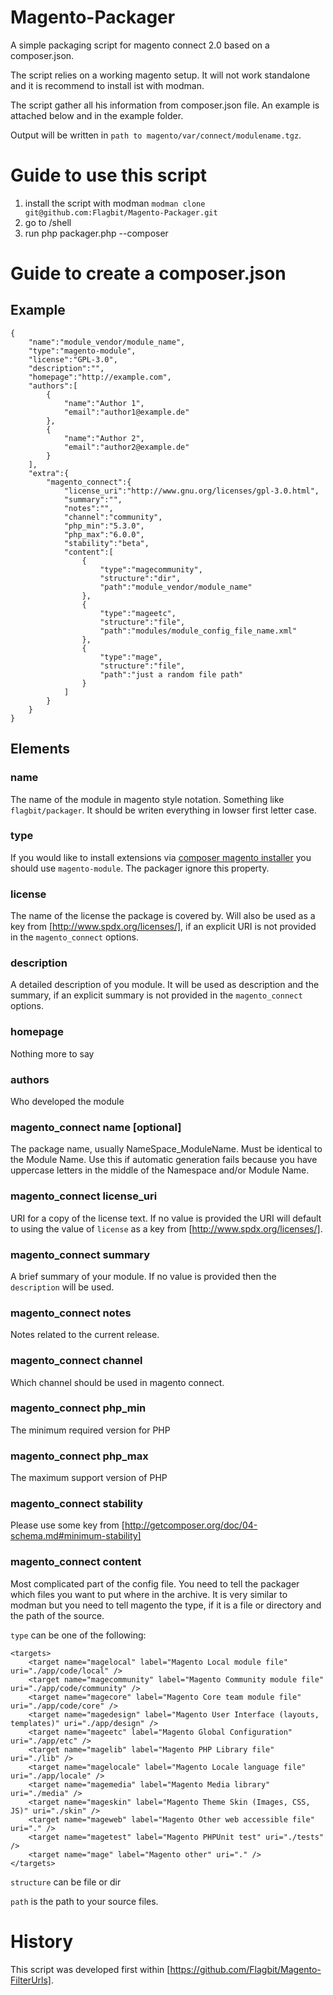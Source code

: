 Magento-Packager
================

A simple packaging script for magento connect 2.0 based on a composer.json.

The script relies on a working magento setup. It will not work standalone and it is recommend to install ist with
modman.

The script gather all his information from composer.json file. An example is attached below and in the example folder.

Output will be written in `path to magento/var/connect/modulename.tgz`.

Guide to use this script
========================

1.  install the script with modman `modman clone git@github.com:Flagbit/Magento-Packager.git`
2.  go to <path to magento>/shell
3.  run php packager.php --composer <path to your composer.json file>

Guide to create a composer.json
===============================

Example
-------
    {
        "name":"module_vendor/module_name",
        "type":"magento-module",
        "license":"GPL-3.0",
        "description":"",
        "homepage":"http://example.com",
        "authors":[
            {
                "name":"Author 1",
                "email":"author1@example.de"
            },
            {
                "name":"Author 2",
                "email":"author2@example.de"
            }
        ],
        "extra":{
            "magento_connect":{
                "license_uri":"http://www.gnu.org/licenses/gpl-3.0.html",
                "summary":"",
                "notes":"",
                "channel":"community",
                "php_min":"5.3.0",
                "php_max":"6.0.0",
                "stability":"beta",
                "content":[
                    {
                        "type":"magecommunity",
                        "structure":"dir",
                        "path":"module_vendor/module_name"
                    },
                    {
                        "type":"mageetc",
                        "structure":"file",
                        "path":"modules/module_config_file_name.xml"
                    },
                    {
                        "type":"mage",
                        "structure":"file",
                        "path":"just a random file path"
                    }
                ]
            }
        }
    }


Elements
--------

### name
The name of the module in magento style notation. Something like `flagbit/packager`. It should be writen
everything in lowser first letter case.

### type
If you would like to install extensions via [composer magento installer](https://github.com/magento-hackathon/magento-composer-installer)
you should use `magento-module`. The packager ignore this property.

### license
The name of the license the package is covered by. Will also be used as a key from [http://www.spdx.org/licenses/], if an explicit URI is not provided in the `magento_connect` options.

### description
A detailed description of you module. It will be used as description and the summary, if an explicit summary is not provided in the `magento_connect` options.

### homepage
Nothing more to say

### authors
Who developed the module

### magento_connect name [optional]
The package name, usually NameSpace_ModuleName. Must be identical to the Module Name. Use this if automatic generation fails because you have uppercase letters in the middle of the Namespace and/or Module Name.

### magento_connect license_uri
URI for a copy of the license text. If no value is provided the URI will default to using the value of `license` as a key from [http://www.spdx.org/licenses/].

### magento_connect summary
A brief summary of your module. If no value is provided then the `description` will be used.

### magento_connect notes
Notes related to the current release.

### magento_connect channel
Which channel should be used in magento connect.

### magento_connect php_min
The minimum required version for PHP

### magento_connect php_max
The maximum support version of PHP

### magento_connect stability
Please use some key from [http://getcomposer.org/doc/04-schema.md#minimum-stability]

### magento_connect content
Most complicated part of the config file. You need to tell the packager which files you want to put where in the archive.
It is very similar to modman but you need to tell magento the type, if it is a file or directory and the path of the source.

`type` can be one of the following:

	<targets>
		<target name="magelocal" label="Magento Local module file" uri="./app/code/local" />
		<target name="magecommunity" label="Magento Community module file" uri="./app/code/community" />
		<target name="magecore" label="Magento Core team module file" uri="./app/code/core" />
		<target name="magedesign" label="Magento User Interface (layouts, templates)" uri="./app/design" />
		<target name="mageetc" label="Magento Global Configuration" uri="./app/etc" />
		<target name="magelib" label="Magento PHP Library file" uri="./lib" />
		<target name="magelocale" label="Magento Locale language file" uri="./app/locale" />
		<target name="magemedia" label="Magento Media library" uri="./media" />
		<target name="mageskin" label="Magento Theme Skin (Images, CSS, JS)" uri="./skin" />
		<target name="mageweb" label="Magento Other web accessible file" uri="." />
		<target name="magetest" label="Magento PHPUnit test" uri="./tests" />
		<target name="mage" label="Magento other" uri="." />
	</targets>

`structure` can be file or dir


`path` is the path to your source files.

History
=======
This script was developed first within [https://github.com/Flagbit/Magento-FilterUrls].

